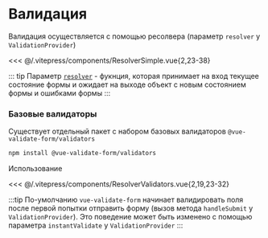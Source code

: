 # Валидация

Валидация осуществляется с помощью ресолвера (параметр `resolver` у `ValidationProvider`)

<<< @/.vitepress/components/ResolverSimple.vue{2,23-38}

::: tip
Параметр [`resolver`](../reference/types.md#resolver) - фукнция, которая принимает на вход текущее состояние формы и ожидает на выходе объект c новым состоянием формы и ошибками формы
:::

### Базовые валидаторы

Существует отдельный пакет с набором базовых валидаторов `@vue-validate-form/validators`

```bash
npm install @vue-validate-form/validators
```

Использование

<<< @/.vitepress/components/ResolverValidators.vue{2,19,23-32}

:::tip
По-умолчанию `vue-validate-form` начинает валидировать поля после первой попытки отправить форму (вызов метода `handleSubmit` у `ValidationProvider`).
Это поведение может быть изменено с помощью параметра `instantValidate` у `ValidationProvider`
:::
